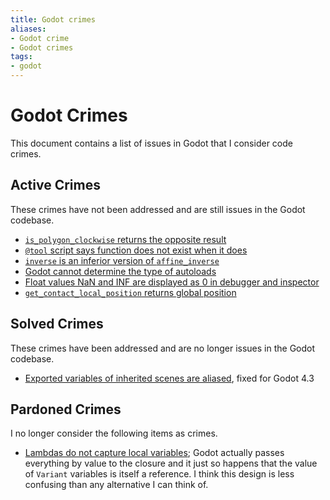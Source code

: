 ```yaml
---
title: Godot crimes
aliases:
- Godot crime
- Godot crimes
tags:
- godot
---
```


# Godot Crimes

This document contains a list of issues in Godot that I consider code crimes.

## Active Crimes

These crimes have not been addressed and are still issues in the Godot codebase.

- [`is_polygon_clockwise` returns the opposite result](godot-geometry2d-clockwise-returns-opposite.md)
- [`@tool` script says function does not exist when it does](godot-tool-script-function-does-not-exist.md)
- [`inverse` is an inferior version of `affine_inverse`](godot-transform3d-inverse-inferior-to-affine-inverse.md)
- [Godot cannot determine the type of autoloads](godot-singletons-unknown-type.md)
- [Float values NaN and INF are displayed as 0 in debugger and inspector](godot-float-nan-inf-debugger.md)
- [`get_contact_local_position` returns global position](godot-physics-direct-body-state-3d-local-position-is-global.md)

## Solved Crimes

These crimes have been addressed and are no longer issues in the Godot codebase.

- [Exported variables of inherited scenes are aliased](godot-gdscript-aliased-variables.md), fixed for Godot 4.3

## Pardoned Crimes

I no longer consider the following items as crimes.

- [Lambdas do not capture local variables](godot-gdscript-lambdas-capture-by-value.md); Godot actually passes everything by value to the closure and it just so happens that the value of `Variant` variables is itself a reference. I think this design is less confusing than any alternative I can think of.

